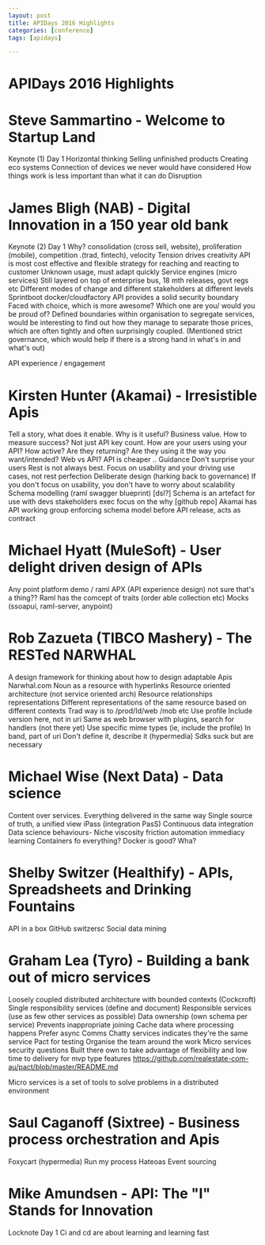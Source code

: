 ```yaml
---
layout: post
title: APIDays 2016 Highlights
categories: [conference]
tags: [apidays]

---
```


# APIDays 2016 Highlights

# Steve Sammartino - Welcome to Startup Land

Keynote (1) Day 1
Horizontal thinking
Selling unfinished products
Creating eco systems
Connection of devices we never would have considered
How things work is less important than what it can do
Disruption

# James Bligh (NAB) - Digital Innovation in a 150 year old bank

Keynote (2) Day 1
Why? consolidation (cross sell, website), proliferation (mobile), competition .(trad, fintech), velocity
Tension drives creativity
API is most cost effective and flexible strategy for reaching and reacting to customer
Unknown usage, must adapt quickly
Service engines (micro services)
Still layered on top of enterprise bus, 18 mth releases, govt regs etc
Different modes of change and different stakeholders at different levels
Sprintboot docker/cloudfactory
API provides a solid security boundary
Faced with choice, which is more awesome? Which one are you/ would you be proud of?
Defined boundaries within organisation to segregate services, would be interesting to find out how they manage to separate those prices, which are often tightly and often surprisingly coupled. (Mentioned strict governance, which would help if there is a strong hand in what's in and what's out)

API experience / engagement

# Kirsten Hunter (Akamai) - Irresistible Apis

Tell a story, what does it enable. Why is it useful? Business value. 
How to measure success? Not just API key count. How are your users using your API? How active? Are they returning? Are they using it the way you want/intended?
Web vs API? API is cheaper ..
Guidance
Don't surprise your users 
Rest is not always best. Focus on usability and your driving use cases, not rest perfection
Deliberate design (harking back to governance)
If you don't focus on usability, you don't have to worry about scalability
Schema modelling (raml swagger blueprint) [dsl?]
Schema is an artefact for use with devs stakeholders exec focus on the why 
[github repo]
Akamai has API working group enforcing schema model before API release, acts as contract

# Michael Hyatt (MuleSoft) - User delight driven design of APIs 
 
Any point platform demo / raml
APX (API experience design) not sure that's a thing??
Raml has the comcept of traits (order able collection etc)
Mocks (ssoapui, raml-server, anypoint)

# Rob Zazueta (TIBCO Mashery) - The RESTed NARWHAL

A design framework for thinking about how to design adaptable Apis 
Narwhal.com
Noun as a resource with hyperlinks
Resource oriented architecture (not service oriented arch)
Resource relationships representations 
Different representations of the same resource based on different contexts
Trad way is to /prod/Id/web /mob etc
Use profile 
Include version here, not in uri
Same as web browser with plugins, search for handlers (not there yet)
Use specific mime types (ie, include the profile)
In band, part of uri
Don't define it, describe it (hypermedia)
Sdks suck but are necessary

# Michael Wise (Next Data) - Data science

Content over services. Everything delivered in the same way
Single source of truth, a unified view 
iPass (integration PasS)
Continuous data integration 
Data science behaviours-
Niche viscosity friction automation immediacy learning
Containers fo everything? Docker is good? Wha?

# Shelby Switzer (Healthify) - APIs, Spreadsheets and Drinking Fountains

API in a box GitHub switzersc
Social data mining

# Graham Lea (Tyro) - Building a bank out of micro services

Loosely coupled distributed architecture with bounded contexts (Cockcroft)
Single responsibility services (define and document)
Responsible services (use as few other services as possible)
Data ownership (own schema per service)
Prevents inappropriate joining
Cache data where processing happens 
Prefer async Comms
Chatty services indicates they're the same service
Pact for testing
Organise the team around the work
Micro services security questions
Built there own to take advantage of flexibility and low time to delivery for mvp type features
https://github.com/realestate-com-au/pact/blob/master/README.md

Micro services is a set of tools to solve problems in a distributed environment 

# Saul Caganoff (Sixtree) - Business process orchestration and Apis 

Foxycart (hypermedia)
Run my process
Hateoas
Event sourcing 

# Mike Amundsen - API: The "I" Stands for Innovation

Locknote Day 1
Ci and cd are about learning and learning fast











